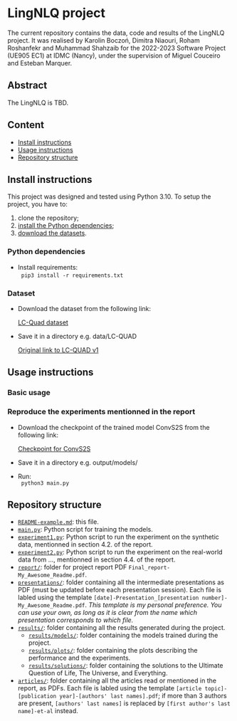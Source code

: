 # LingNLQ project

The current repository contains the data, code and results of the LingNLQ project.
It was realised by Karolin Boczoń, Dimitra Niaouri, Roham Roshanfekr and Muhammad Shahzaib for the 2022-2023 Software Project (UE905 EC1) at IDMC (Nancy), under the supervision of Miguel Couceiro and Esteban Marquer.

## Abstract
The LingNLQ is TBD.

## Content
- [Install instructions](#install-instructions)
- [Usage instructions](#usage-instructions)
- [Repository structure](#repository-structure)

## Install instructions

This project was designed and tested using Python 3.10.
To setup the project, you have to:
1. clone the repository;
2. [install the Python dependencies](#python-dependencies);
3. [download the datasets](#).

### Python dependencies
- Install requirements:
<br /> <code> pip3 install -r requirements.txt </code>
 

### Dataset
- Download the dataset from the following link:

    [LC-Quad dataset](https://drive.google.com/file/d/1ZNTZnE-rmH7OTuRTCqPR18wKTPGD3PQO/view?usp=sharing)

- Save it in a directory e.g. data/LC-QUAD

    [Original link to LC-QUAD v1](http://lc-quad.sda.tech/lcquad1.0.html)



## Usage instructions
### Basic usage
### Reproduce the experiments mentionned in the report
- Download the checkpoint of the trained model ConvS2S from the following link: 

   [Checkpoint for ConvS2S](https://drive.google.com/file/d/1wirMkFL_rKcjMcAJoa75EkZkq8P49TW9/view?usp=sharing)

- Save it in a directory e.g. output/models/
- Run:
<br /> <code> python3 main.py </code>


## Repository structure
- [`README-example.md`](/README-example.md): this file.
- [`main.py`](/main.py): Python script for training the models.
- [`experiment1.py`](/experiment1.py): Python script to run the experiment on the synthetic data, mentionned in section 4.2. of the report.
- [`experiment2.py`](/experiment2.py): Python script to run the experiment on the real-world data from ..., mentionned in section 4.4. of the report.
- [`report/`](/report/): folder for project report PDF `Final_report-My_Awesome_Readme.pdf`.
- [`presentations/`](/presentations/): folder containing all the intermediate presentations as PDF (must be updated before each presentation session). Each file is labled using the template `[date]-Presentation_[presentation number]-My_Awesome_Readme.pdf`. *This template is my personal preference. You can use your own, as long as it is clear from the name which presentation corresponds to which file.*
- [`results/`](/results/): folder containing all the results generated during the project.
    - [`results/models/`](/results/models/): folder containing the models trained during the project.
    - [`results/plots/`](/results/plots/): folder containing the plots describing the performance and the experiments.
    - [`results/solutions/`](/results/solutions/): folder containing the solutions to the Ultimate Question of Life, The Universe, and Everything.
- [`articles/`](/articles/): folder containing all the articles read or mentioned in the report, as PDFs. Each file is labled using the template `[article topic]-[publication year]-[authors' last names].pdf`; if more than 3 authors are present, `[authors' last names]` is replaced by `[first author's last name]-et-al` instead.
